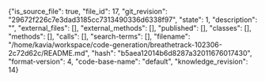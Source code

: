 {"is_source_file": true, "file_id": 17, "git_revision": "29672f226c7e3dad3185cc7313490336d6338f97", "state": 1, "description": "", "external_files": [], "external_methods": [], "published": [], "classes": [], "methods": [], "calls": [], "search-terms": [], "filename": "/home/kavia/workspace/code-generation/breathetrack-102306-2c72d62c/README.md", "hash": "b5aea12014b6d8287a32011676017430", "format-version": 4, "code-base-name": "default", "knowledge_revision": 14}